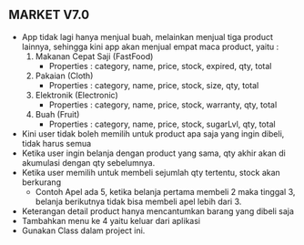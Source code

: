 ## MARKET V7.0

- App tidak lagi hanya menjual buah, melainkan menjual tiga product lainnya, sehingga kini app akan menjual empat maca product, yaitu :
    1. Makanan Cepat Saji (FastFood)
        - Properties : category, name, price, stock, expired, qty, total
    2. Pakaian (Cloth)
        - Properties : category, name, price, stock, size, qty, total
    3. Elektronik (Electronic)
        - Properties : category, name, price, stock, warranty,  qty, total
    4. Buah (Fruit)
        - Properties : category, name, price, stock, sugarLvl, qty, total
- Kini user tidak boleh memilih untuk product apa saja yang ingin dibeli, tidak harus semua
- Ketika user ingin belanja dengan product yang sama, qty akhir akan di akumulasi dengan qty sebelumnya.
- Ketika user memilih untuk membeli sejumlah qty tertentu, stock akan berkurang
    - Contoh Apel ada 5, ketika belanja pertama membeli 2 maka tinggal 3, belanja berikutnya tidak bisa membeli apel lebih dari 3.
- Keterangan detail product hanya mencantumkan barang yang dibeli saja
- Tambahkan menu ke 4 yaitu keluar dari aplikasi
- Gunakan Class dalam project ini.